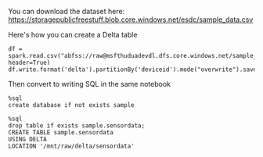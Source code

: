 You can download the dataset here: https://storagepublicfreestuff.blob.core.windows.net/esdc/sample_data.csv

Here's how you can create a Delta table

```
df = spark.read.csv("abfss://raw@msfthuduadevdl.dfs.core.windows.net/sample_data.csv",inferSchema=True, header=True)
df.write.format('delta').partitionBy('deviceid').mode("overwrite").save('/mnt/raw/delta/sensordata')
```

Then convert to writing SQL in the same notebook

```
%sql
create database if not exists sample
```

```
%sql
drop table if exists sample.sensordata;
CREATE TABLE sample.sensordata
USING DELTA
LOCATION '/mnt/raw/delta/sensordata'
```
